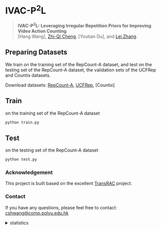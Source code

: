 # IVAC-P<sup>2</sup>L

> **IVAC-P<sup>2</sup>L: Leveraging Irregular Repetition Priors for Improving Video Action Counting** <br>
> [Hang Wang], [Zhi-Qi Cheng](https://github.com/zhiqicheng), [Youtian Du], and [Lei Zhang](https://www4.comp.polyu.edu.hk/~cslzhang/). <br>

## Preparing Datasets
We train on the training set of the RepCount-A dataset, and test on the testing set of the RepCount-A dataset, the validation sets of the UCFRep and Countix datasets.

Download datasets: [RepCount-A](https://svip-lab.github.io/dataset/RepCount_dataset.html), [UCFRep](https://www.crcv.ucf.edu/data/UCF101.php), [Countix]

## Train

on the training set of the RepCount-A dataset
```bash
python train.py
```

## Test

on the testing set of the RepCount-A dataset
```bash
python test.py
```

### Acknowledgement
This project is built based on the excellent [TransRAC](https://github.com/SvipRepetitionCounting/TransRAC) project.


### Contact
If you have any questions, please feel free to contact: cshwang@comp.polyu.edu.hk


<details>
<summary>statistics</summary>

<a href="https://info.flagcounter.com/aecG"><img src="https://s01.flagcounter.com/mini/aecG/bg_FFFFFF/txt_000000/border_CCCCCC/flags_0/" alt="Flag Counter" border="0"></a>

</details>

